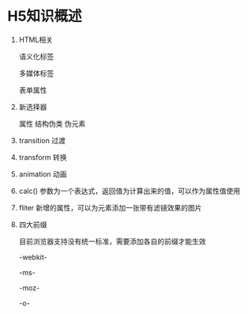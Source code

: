 # H5知识概述

1. HTML相关

   语义化标签

   多媒体标签

   表单属性

2. 新选择器

   属性 结构伪类 伪元素

3. transition 过渡

4. transform 转换

5. animation 动画

6. calc() 参数为一个表达式，返回值为计算出来的值，可以作为属性值使用

7. fliter 新增的属性，可以为元素添加一张带有滤镜效果的图片

8. 四大前缀

   目前浏览器支持没有统一标准，需要添加各自的前缀才能生效

   -webkit-

   -ms-

   -moz-

   -o-